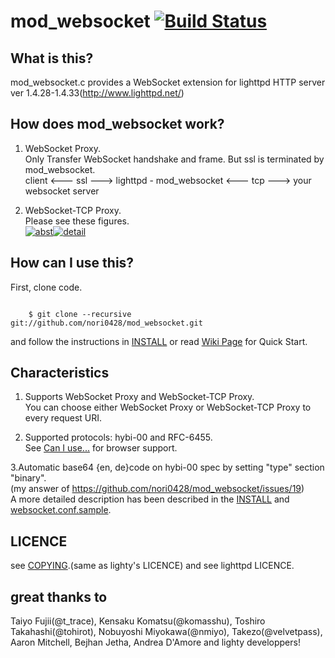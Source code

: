 mod_websocket [![Build Status](https://travis-ci.org/nori0428/mod_websocket.png?branch=master)](https://travis-ci.org/nori0428/mod_websocket)
=============

What is this?
-------

mod_websocket.c provides a WebSocket extension for lighttpd HTTP server ver 1.4.28-1.4.33(http://www.lighttpd.net/)

How does mod_websocket work?
------

1. WebSocket Proxy.  
  Only Transfer WebSocket handshake and frame.
  But ssl is terminated by mod_websocket.  
  client <--- ssl ---> lighttpd - mod_websocket <--- tcp ---> your websocket server

2. WebSocket-TCP Proxy.  
  Please see these figures.  
  [![abst](https://lh3.googleusercontent.com/-mybZ2qfyAek/S4JcS6DpUtI/AAAAAAAAAFk/6JjcPLk_6PE/s144/demo_sequence.jpg)](https://picasaweb.google.com/lh/photo/KnX-73pr7ApCabc9NqBqNQ?feat=directlink)[![detail](https://lh5.googleusercontent.com/-C56_ous2TEI/S4JTaajRaRI/AAAAAAAAAFc/n5o5oYfYjMU/s144/websocket-mod_websocket-flow.jpg)](https://picasaweb.google.com/lh/photo/fb97lbN-O1Q5VkfJXyqN2w?feat=directlink)

How can I use this?
------

First, clone code.

<code>
    $ git clone --recursive git://github.com/nori0428/mod_websocket.git
</code>

and follow the instructions in [INSTALL](https://github.com/nori0428/mod_websocket/blob/master/INSTALL) or read [Wiki Page](https://github.com/nori0428/mod_websocket/wiki/_pages) for Quick Start.

Characteristics
------

1. Supports WebSocket Proxy and WebSocket-TCP Proxy.  
  You can choose either WebSocket Proxy or WebSocket-TCP Proxy to every request URI.

2. Supported protocols: hybi-00 and RFC-6455.  
  See [Can I use...](http://caniuse.com/#feat=websockets) for browser support.

3.Automatic base64 {en, de}code on hybi-00 spec by setting "type" section "binary".  
  (my answer of https://github.com/nori0428/mod_websocket/issues/19)  
  A more detailed description has been described in the [INSTALL](https://github.com/nori0428/mod_websocket/blob/master/INSTALL) and [websocket.conf.sample](https://github.com/nori0428/mod_websocket/blob/master/sample/etc/conf.d/websocket.conf.sample).

LICENCE
------

see  [COPYING](https://github.com/nori0428/mod_websocket/blob/master/COPYING).(same as lighty's LICENCE) and see lighttpd LICENCE.

great thanks to
------

Taiyo Fujii(@t_trace), Kensaku Komatsu(@komasshu), Toshiro Takahashi(@tohirot), Nobuyoshi Miyokawa(@nmiyo), Takezo(@velvetpass), Aaron Mitchell, Bejhan Jetha, Andrea D'Amore
and lighty developpers!
